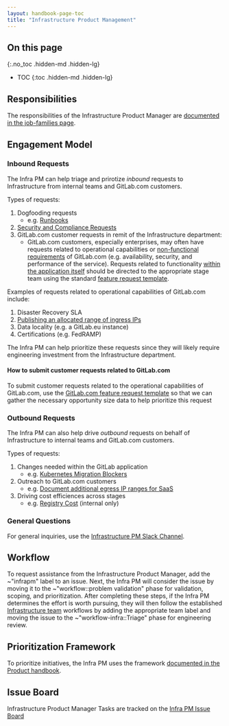 ```yaml
---
layout: handbook-page-toc
title: "Infrastructure Product Management"
---
```


## On this page
{:.no_toc .hidden-md .hidden-lg}

- TOC
{:toc .hidden-md .hidden-lg}

## Responsibilities

The responsibilities of the Infrastructure Product Manager are [documented in the job-families page](https://about.gitlab.com/job-families/product/product-manager/#infrastructure).

## Engagement Model
### Inbound Requests
The Infra PM can help triage and prirotize *inbound* requests to Infrastructure from internal teams and GitLab.com customers.

Types of requests:
1. Dogfooding requests
   - e.g. [Runbooks](https://gitlab.com/gitlab-com/gl-infra/infrastructure/-/issues/10748)
1. [Security and Compliance Requests](https://gitlab.com/gitlab-com/gl-infra/infrastructure/-/issues/10982)
1. GitLab.com customer requests in remit of the Infrastructure department:
   - GitLab.com customers, especially enterprises, may often have requests related to operational capabilities or [non-functional requirements](https://en.wikipedia.org/wiki/Non-functional_requirement) of GitLab.com (e.g. availability, security, and performance of the service). Requests related to functionality [within the application itself](https://gitlab.com/gitlab-org/gitlab/) should be directed to the appropriate stage team using the standard [feature request template](https://gitlab.com/gitlab-org/gitlab/-/blob/master/.gitlab/issue_templates/Feature%20proposal.md).

Examples of requests related to operational capabilities of GitLab.com include:
1. Disaster Recovery SLA
1. [Publishing an allocated range of ingress IPs](https://gitlab.com/gitlab-com/gl-infra/infrastructure/-/issues/10768)
1. Data locality (e.g. a GitLab.eu instance) 
1. Certifications (e.g. FedRAMP)

The Infra PM can help prioritize these requests since they will likely require engineering investment from the Infrastructure department. 

#### How to submit customer requests related to GitLab.com

To submit customer requests related to the operational capabilities of GitLab.com, use the [GitLab.com feature request template](https://gitlab.com/gitlab-com/gl-infra/infrastructure/-/issues/new?issuable_template=request-gitlab-com) so that we can gather the necessary opportunity size data to help prioritize this request

### Outbound Requests
The Infra PM can also help drive *outbound* requests on behalf of Infrastructure to internal teams and GitLab.com customers. 

Types of requests:
1. Changes needed within the GitLab application
   - e.g. [Kubernetes Migration Blockers](https://gitlab.com/groups/gitlab-org/-/boards/1836252?label_name[]=kubernetes-migration-blocker)
1. Outreach to GitLab.com customers
   - e.g. [Document additional egress IP ranges for SaaS](https://gitlab.com/gitlab-org/gitlab/-/merge_requests/37444)
1. Driving cost efficiences across stages
   - e.g. [Registry Cost](https://gitlab.com/gitlab-com/gl-infra/infrastructure/-/issues/8163) (internal only)

### General Questions
For general inquiries, use the [Infrastructure PM Slack Channel](https://gitlab.slack.com/archives/infra-product).

## Workflow
To request assistance from the Infrastructure Product Manager, add the ~"infrapm" label to an issue. Next, the Infra PM will consider the issue by moving it to the ~"workflow::problem validation" phase for validation, scoping, and prioritization. After completing these steps, if the Infra PM determines the effort is worth pursuing, they will then follow the established [Infrastructure team](https://about.gitlab.com/handbook/engineering/infrastructure/#teams) workflows by adding the appropriate team label and moving the issue to the ~"workflow-infra::Triage" phase for engineering review.

## Prioritization Framework
To prioritize initiatives, the Infra PM uses the framework [documented in the Product handbook](https://about.gitlab.com/handbook/product/product-processes/#prioritization).

## Issue Board
Infrastructure Product Manager Tasks are tracked on the [Infra PM Issue Board](https://gitlab.com/groups/gitlab-com/gl-infra/-/boards/1880375?label_name[]=infrapm)